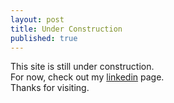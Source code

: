 ```yaml
---
layout: post
title: Under Construction
published: true
---
```


<div class="message">
  This site is still under construction.
  <br />
  For now, check out my <a href="https://linkedin.com/pub/ankur-agarwal/16/6aa/862" target="_blank">linkedin</a> page.
  <br />
  Thanks for visiting.
</div>
